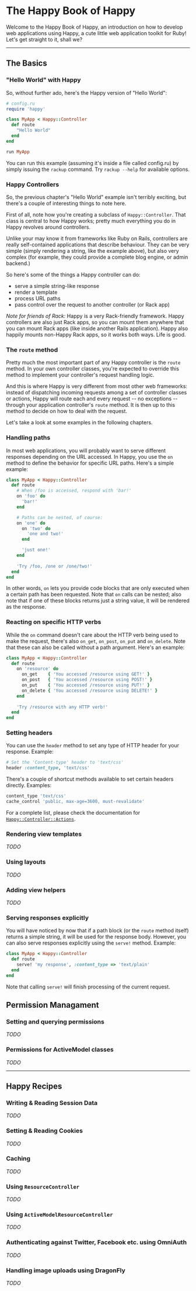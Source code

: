 # The Happy Book of Happy

Welcome to the Happy Book of Happy, an introduction on how to develop web applications using Happy, a cute little web application toolkit for Ruby! Let's get straight to it, shall we?


----

## The Basics

### "Hello World" with Happy

So, without further ado, here's the Happy version of "Hello World":

``` ruby
# config.ru
require 'happy'

class MyApp < Happy::Controller
  def route
    "Hello World"
  end
end

run MyApp
```

You can run this example (assuming it's inside a file called config.ru) by simply issuing the `rackup` command. Try `rackup --help` for available options.


### Happy Controllers

So, the previous chapter's "Hello World" example isn't terribly exciting, but there's a couple of interesting things to note here.

First of all, note how you're creating a subclass of `Happy::Controller`. That class is central to how Happy works; pretty much everything you do in Happy revolves around controllers.

Unlike your may know it from frameworks like Ruby on Rails, controllers are really self-contained applications that describe behaviour. They can be very simple (simply rendering a string, like the example above), but also very complex (for example, they could provide a complete blog engine, or admin backend.)

So here's some of the things a Happy controller can do:

* serve a simple string-like response
* render a template
* process URL paths
* pass control over the request to another controller (or Rack app)

*Note for friends of Rack:* Happy is a very Rack-friendly framework. Happy controllers are also just Rack apps, so you can mount them anywhere that you can mount Rack apps (like inside another Rails application). Happy also happily mounts non-Happy Rack apps, so it works both ways. Life is good.


### The `route` method

Pretty much the most important part of any Happy controller is the `route` method. In your own controller classes, you're expected to override this method to implement your controller's request handling logic.

And this is where Happy is very different from most other web frameworks: instead of dispatching incoming requests among a set of controller classes or actions, Happy will route each and every request -- no exceptions -- through your application controller's `route` method. It is then up to this method to decide on how to deal with the request.

Let's take a look at some examples in the following chapters.


### Handling paths

In most web applications, you will probably want to serve different responses depending on the URL accessed. In Happy, you use the `on` method to define the behavior for specific URL paths. Here's a simple example:

``` ruby
class MyApp < Happy::Controller
  def route
    # When /foo is accessed, respond with 'bar!'
    on 'foo' do
      'bar!'
    end

    # Paths can be nested, of course:
    on 'one' do
      on 'two' do
        'one and two!'
      end

      'just one!'
    end
    
    'Try /foo, /one or /one/two!'
  end
end
```

In other words, `on` lets you provide code blocks that are only executed when a certain path has been requested. Note that `on` calls can be nested; also note that if one of these blocks returns just a string value, it will be rendered as the response.


### Reacting on specific HTTP verbs

While the `on` command doesn't care about the HTTP verb being used to make the request, there's also `on_get`, `on_post`, `on_put` and `on_delete`. Note that these can also be called without a path argument. Here's an example:

``` ruby
class MyApp < Happy::Controller
  def route
    on 'resource' do
      on_get    { 'You accessed /resource using GET!' }
      on_post   { 'You accessed /resource using POST!' }
      on_put    { 'You accessed /resource using PUT!' }
      on_delete { 'You accessed /resource using DELETE!' }
    end
    
    'Try /resource with any HTTP verb!'
  end
end
```

### Setting headers

You can use the `header` method to set any type of HTTP header for your response. Example:

``` ruby
# Set the 'Content-type' header to 'text/css'
header :content_type, 'text/css'
```

There's a couple of shortcut methods available to set certain headers directly. Examples:

```ruby
content_type 'text/css'
cache_control 'public, max-age=3600, must-revalidate'
```

For a complete list, please check the documentation for [`Happy::Controller::Actions`](http://rdoc.info/github/hmans/happy/master/Happy/Controller/Actions).

### Rendering view templates
_TODO_

### Using layouts
_TODO_

### Adding view helpers
_TODO_

### Serving responses explicitly

You will have noticed by now that if a path block (or the `route` method itself) returns a simple string, it will be used for the response body. However, you can also serve responses explicitly using the `serve!` method. Example:

``` ruby
class MyApp < Happy::Controller
  def route
    serve! 'my response', :content_type => 'text/plain'
  end
end
```

Note that calling `serve!` will finish processing of the current request.


## Permission Managament

### Setting and querying permissions
_TODO_

### Permissions for ActiveModel classes
_TODO_




----

## Happy Recipes

### Writing & Reading Session Data
_TODO_

### Setting & Reading Cookies
_TODO_

### Caching
_TODO_

### Using `ResourceController`
_TODO_

### Using `ActiveModelResourceController`
_TODO_

### Authenticating against Twitter, Facebook etc. using OmniAuth
_TODO_

### Handling image uploads using DragonFly
_TODO_
